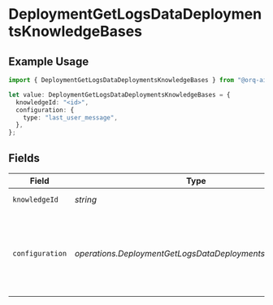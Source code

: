 # DeploymentGetLogsDataDeploymentsKnowledgeBases

## Example Usage

```typescript
import { DeploymentGetLogsDataDeploymentsKnowledgeBases } from "@orq-ai/node/models/operations";

let value: DeploymentGetLogsDataDeploymentsKnowledgeBases = {
  knowledgeId: "<id>",
  configuration: {
    type: "last_user_message",
  },
};
```

## Fields

| Field                                                                                      | Type                                                                                       | Required                                                                                   | Description                                                                                |
| ------------------------------------------------------------------------------------------ | ------------------------------------------------------------------------------------------ | ------------------------------------------------------------------------------------------ | ------------------------------------------------------------------------------------------ |
| `knowledgeId`                                                                              | *string*                                                                                   | :heavy_check_mark:                                                                         | The id of the resource                                                                     |
| `configuration`                                                                            | *operations.DeploymentGetLogsDataDeploymentsConfiguration*                                 | :heavy_check_mark:                                                                         | Defines the configuration settings which can either be for a user message or a text entry. |